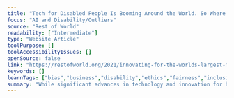```yaml
---
title: "Tech for Disabled People Is Booming Around the World. So Where’s the Funding?"
focus: "AI and Disability/Outliers"
source: "Rest of World"
readability: ["Intermediate"]
type: "Website Article"
toolPurpose: []
toolAccessibilityIssues: []
openSource: false
link: "https://restofworld.org/2021/innovating-for-the-worlds-largest-minority/"
keywords: []
learnTags: ["bias","business","disability","ethics","fairness","inclusivePractice"]
summary: "While significant advances in technology and innovation for have been made in recent years for persons with disabilities, disability still often becomes an add-on to existing technologies rather than something integrated at the very start. "
---
```


